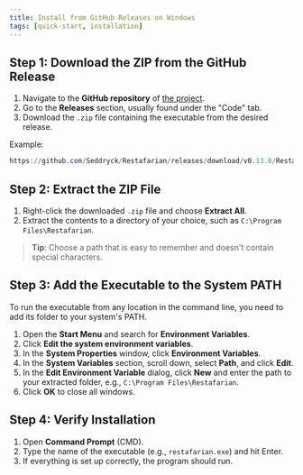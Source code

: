 ```yaml
---
title: Install from GitHub Releases on Windows
tags: [quick-start, installation]
---
```

## Step 1: Download the ZIP from the GitHub Release

1. Navigate to the **GitHub repository** of [the project](https://github.com/Seddryck/Restafarian).
2. Go to the **Releases** section, usually found under the "Code" tab.
3. Download the `.zip` file containing the executable from the desired release.

Example:

   ```powershell
   https://github.com/Seddryck/Restafarian/releases/download/v0.13.0/Restafarian-0.13.0-net7.0-win-x64.zip
   ```

## Step 2: Extract the ZIP File

1. Right-click the downloaded `.zip` file and choose **Extract All**.
2. Extract the contents to a directory of your choice, such as `C:\Program Files\Restafarian`.

> **Tip**: Choose a path that is easy to remember and doesn't contain special characters.

## Step 3: Add the Executable to the System PATH

To run the executable from any location in the command line, you need to add its folder to your system's PATH.

1. Open the **Start Menu** and search for **Environment Variables**.
2. Click **Edit the system environment variables**.
3. In the **System Properties** window, click **Environment Variables**.
4. In the **System Variables** section, scroll down, select **Path**, and click **Edit**.
5. In the **Edit Environment Variable** dialog, click **New** and enter the path to your extracted folder, e.g., `C:\Program Files\Restafarian`.
6. Click **OK** to close all windows.

## Step 4: Verify Installation

1. Open **Command Prompt** (CMD).
2. Type the name of the executable (e.g., `restafarian.exe`) and hit Enter.
3. If everything is set up correctly, the program should run.
